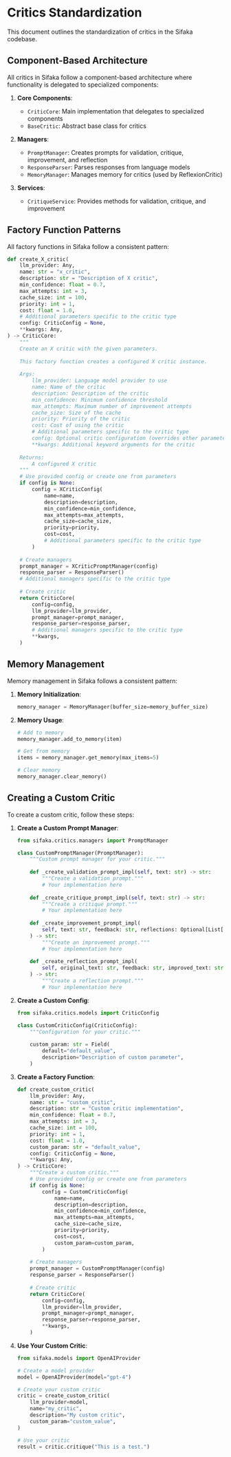 # Critics Standardization

This document outlines the standardization of critics in the Sifaka codebase.

## Component-Based Architecture

All critics in Sifaka follow a component-based architecture where functionality is delegated to specialized components:

1. **Core Components**:
   - `CriticCore`: Main implementation that delegates to specialized components
   - `BaseCritic`: Abstract base class for critics

2. **Managers**:
   - `PromptManager`: Creates prompts for validation, critique, improvement, and reflection
   - `ResponseParser`: Parses responses from language models
   - `MemoryManager`: Manages memory for critics (used by ReflexionCritic)

3. **Services**:
   - `CritiqueService`: Provides methods for validation, critique, and improvement

## Factory Function Patterns

All factory functions in Sifaka follow a consistent pattern:

```python
def create_X_critic(
    llm_provider: Any,
    name: str = "x_critic",
    description: str = "Description of X critic",
    min_confidence: float = 0.7,
    max_attempts: int = 3,
    cache_size: int = 100,
    priority: int = 1,
    cost: float = 1.0,
    # Additional parameters specific to the critic type
    config: CriticConfig = None,
    **kwargs: Any,
) -> CriticCore:
    """
    Create an X critic with the given parameters.
    
    This factory function creates a configured X critic instance.
    
    Args:
        llm_provider: Language model provider to use
        name: Name of the critic
        description: Description of the critic
        min_confidence: Minimum confidence threshold
        max_attempts: Maximum number of improvement attempts
        cache_size: Size of the cache
        priority: Priority of the critic
        cost: Cost of using the critic
        # Additional parameters specific to the critic type
        config: Optional critic configuration (overrides other parameters)
        **kwargs: Additional keyword arguments for the critic
        
    Returns:
        A configured X critic
    """
    # Use provided config or create one from parameters
    if config is None:
        config = XCriticConfig(
            name=name,
            description=description,
            min_confidence=min_confidence,
            max_attempts=max_attempts,
            cache_size=cache_size,
            priority=priority,
            cost=cost,
            # Additional parameters specific to the critic type
        )
        
    # Create managers
    prompt_manager = XCriticPromptManager(config)
    response_parser = ResponseParser()
    # Additional managers specific to the critic type
    
    # Create critic
    return CriticCore(
        config=config,
        llm_provider=llm_provider,
        prompt_manager=prompt_manager,
        response_parser=response_parser,
        # Additional managers specific to the critic type
        **kwargs,
    )
```

## Memory Management

Memory management in Sifaka follows a consistent pattern:

1. **Memory Initialization**:
   ```python
   memory_manager = MemoryManager(buffer_size=memory_buffer_size)
   ```

2. **Memory Usage**:
   ```python
   # Add to memory
   memory_manager.add_to_memory(item)
   
   # Get from memory
   items = memory_manager.get_memory(max_items=5)
   
   # Clear memory
   memory_manager.clear_memory()
   ```

## Creating a Custom Critic

To create a custom critic, follow these steps:

1. **Create a Custom Prompt Manager**:
   ```python
   from sifaka.critics.managers import PromptManager
   
   class CustomPromptManager(PromptManager):
       """Custom prompt manager for your critic."""
       
       def _create_validation_prompt_impl(self, text: str) -> str:
           """Create a validation prompt."""
           # Your implementation here
           
       def _create_critique_prompt_impl(self, text: str) -> str:
           """Create a critique prompt."""
           # Your implementation here
           
       def _create_improvement_prompt_impl(
           self, text: str, feedback: str, reflections: Optional[List[str]] = None
       ) -> str:
           """Create an improvement prompt."""
           # Your implementation here
           
       def _create_reflection_prompt_impl(
           self, original_text: str, feedback: str, improved_text: str
       ) -> str:
           """Create a reflection prompt."""
           # Your implementation here
   ```

2. **Create a Custom Config**:
   ```python
   from sifaka.critics.models import CriticConfig
   
   class CustomCriticConfig(CriticConfig):
       """Configuration for your critic."""
       
       custom_param: str = Field(
           default="default_value",
           description="Description of custom parameter",
       )
   ```

3. **Create a Factory Function**:
   ```python
   def create_custom_critic(
       llm_provider: Any,
       name: str = "custom_critic",
       description: str = "Custom critic implementation",
       min_confidence: float = 0.7,
       max_attempts: int = 3,
       cache_size: int = 100,
       priority: int = 1,
       cost: float = 1.0,
       custom_param: str = "default_value",
       config: CriticConfig = None,
       **kwargs: Any,
   ) -> CriticCore:
       """Create a custom critic."""
       # Use provided config or create one from parameters
       if config is None:
           config = CustomCriticConfig(
               name=name,
               description=description,
               min_confidence=min_confidence,
               max_attempts=max_attempts,
               cache_size=cache_size,
               priority=priority,
               cost=cost,
               custom_param=custom_param,
           )
           
       # Create managers
       prompt_manager = CustomPromptManager(config)
       response_parser = ResponseParser()
       
       # Create critic
       return CriticCore(
           config=config,
           llm_provider=llm_provider,
           prompt_manager=prompt_manager,
           response_parser=response_parser,
           **kwargs,
       )
   ```

4. **Use Your Custom Critic**:
   ```python
   from sifaka.models import OpenAIProvider
   
   # Create a model provider
   model = OpenAIProvider(model="gpt-4")
   
   # Create your custom critic
   critic = create_custom_critic(
       llm_provider=model,
       name="my_critic",
       description="My custom critic",
       custom_param="custom_value",
   )
   
   # Use your critic
   result = critic.critique("This is a test.")
   ```
